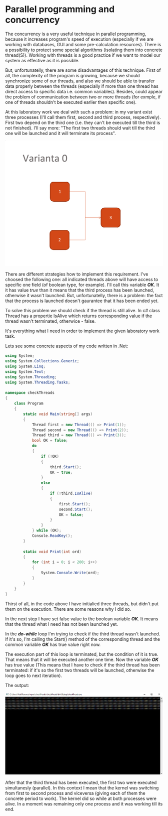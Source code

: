 # Parallel programming and concurrency

The concurrency is a very useful technique in parallel programming, because it increases program's speed of execution (especially if we are working with databases, GUI and some pre-calculation resources). There is a possibility to protect some special algorithms (isolating them into concrete thread(S)).
Working with threads is a good practice if we want to model our system as effective as it is possible.

But, unfortunatelly, there are some disadvantages of this technique. First of all, the complexity of the program is growing, because we should synchronize some of our threads, and also we should be able to transfer data properly between the threads (especially if more than one thread has direct access to specific data i.e. common variables). Besides, could appear the problem of communication between two or more threads (for exmple, if one of threads shouldn't be executed earlier then specific one). 

At this laboratory work we deal with such a problem: in my variant exist three processes (I'll call them first, second and third process, respectively). First two depend on the third one (i.e. they can't be executed till the third is not finished). I'll say more: "The first two threads should wait till the third one will be launched and it will terminate its process". 

![](task.png)

There are different strategies how to implement this requirement. I've choosed the following one: all indicated threads above will have access to specific one field (of boolean type, for example).
I'll call this variable _**OK**_. It it has value _true_ than it means that the third process has been launched, otherwise it wasn't launched. But, unfortunatelly, there is a problem: the fact that the process is launched doesn't gaurantee that it has been ended yet.

To solve this problem we should check if the thread is still alive. In c# class Thread has a propertie IsAlive which returns corresponding value if the thread wasn't terminated, otherwice - false.

It's everything what I need in order to implement the given laboratory work task.

Lets see some concrete aspects of my code written in .Net:

```c#
using System;
using System.Collections.Generic;
using System.Linq;
using System.Text;
using System.Threading;
using System.Threading.Tasks;

namespace checkThreads
{
    class Program
    {
        static void Main(string[] args)
        {
            Thread first = new Thread(() => Print(1));
            Thread second = new Thread(() => Print(2));
            Thread third = new Thread(() => Print(3));
            bool OK = false;
            do
            {
                if (!OK)
                {
                    third.Start();
                    OK = true;
                }
                else
                {
                    if (!third.IsAlive)
                    {
                        first.Start();
                        second.Start();
                        OK = false;
                    }
                }
            } while (OK);
            Console.ReadKey();
        }

        static void Print(int ord)
        {
            for (int i = 0; i < 200; i++)
            {
                System.Console.Write(ord);
            }
        }
    }
}

```

Thirst of all, in the code above I have initialied three threads, but didn't put them on the execution. There are some reasons why I did so.

In the next step I have set false value to the boolean variable _**OK**_. It means that the thread what I need has not been launched yet.

In the _**do-while**_ loop I'm trying to check if the third thread wasn't launched. If it's so, I'm calling the Start() method of the corresponding thread and the common variable _**OK**_ has true value right now.

The execution part of this loop is terminated, but the condition of it is true. That means that it will be executed another one time. Now the variable _**OK**_ has true value (This means that I have to check if the third thread has been terminated: if it's so the first two threads will be launched, otherwise the loop goes to next iteration).

The output:

![](output.png)

After that the third thread has been executed, the first two were executed simultanesly (parallel). In this context I mean that the kernel was switching from first to second process and viceversa (giving each of them the concrete period to work). The kernel did so while at both processes were alive. In a moment was remaining only one process and it was working till its end.

